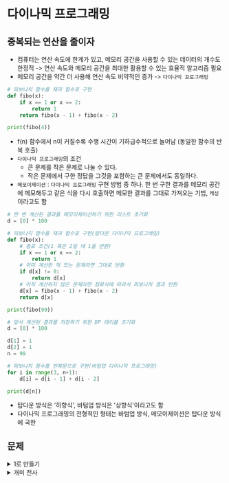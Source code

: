 # 다이나믹 프로그래밍 

## 중복되는 연산을 줄이자

- 컴퓨터는 연산 속도에 한계가 있고, 메모리 공간을 사용할 수 있는 데이터의 개수도 한정적 -> 연산 속도와 메모리 공간을 최대한 활용할 수 있는 효율적 알고리즘 필요
- 메모리 공간을 약간 더 사용해 연산 속도 비약적인 증가 -> `다이나믹 프로그래밍`

```python
# 피보나치 함수를 재귀 함수로 구현
def fibo(x):
    if x == 1 or x == 2:
        return 1
    return fibo(x - 1) + fibo(x - 2)

print(fibo(4))

```

- f(n) 함수에서 n이 커질수록 수행 시간이 기하급수적으로 늘어남 (동일한 함수의 반복 호출)
- `다이나믹 프로그래밍`의 조건
  - 큰 문제를 작은 문제로 나눌 수 있다.
  - 작은 문제에서 구한 정답을 그것을 포함하는 큰 문제에서도 동일하다.
- `메모이제이션` : `다이나믹 프로그래밍` 구현 방법 중 하나. 한 번 구한 결과를 메모리 공간에 메모해두고 같은 식을 다시 호출하면 메모한 결과를 그대로 가져오는 기법, `캐싱`이라고도 함

```python
# 한 번 계산된 결과를 메모이제이션하기 위한 리스트 초기화
d = [0] * 100

# 피보나치 함수를 재귀 함수로 구현(탑다운 다이나믹 프로그래밍)
def fibo(x):
    # 종료 조건(1 혹은 2일 때 1을 반환)
    if x == 1 or x == 2:
        return 1
    # 이미 계산한 적 있는 문제라면 그대로 반환
    if d[x] != 0:
        return d[x]
    # 아직 계산하지 않은 문제라면 점화식에 따라서 피보나치 결과 반환
    d[x] = fibo(x - 1) + fibo(x - 2)
    return d[x]

print(fibo(99))
```

```python
# 앞서 계산된 결과를 저장하기 위한 DP 테이블 초기화
d = [0] * 100

d[1] = 1
d[2] = 1
n = 99

# 피보나치 함수를 반복문으로 구현(바텀업 다이나믹 프로그래밍)
for i in range(3, n+1):
    d[i] = d[i - 1] + d[i - 2]

print(d[n])
```

- 탑다운 방식은 '하향식', 바텀업 방식은 '상향식'이라고도 함
- 다이나믹 프로그래밍의 전형적인 형태는 바텀업 방식, 메모이제이션은 탑다운 방식에 국한

## 문제

<details>
  <summary>1로 만들기</summary>
  <div markdown="1">

Q. 정수 X가 주어질 때 정수 X에 사용할 수 있는 연산은 다음과 같이 4가지이다.

1. X가 5로 나누어떨어지면, 5로 나눈다.
2. X가 3으로 나누어떨어지면, 3으로 나눈다. 
3. X가 2로 나누어떨어지면, 2로 나눈다.
4. X에서 1을 뺀다.

정수 X가 주어졌을 때, 연산 4개를 적절히 사용해서 1을 만들려고 한다. 연산을 사용하는 횟수의 최솟값을 출력하시오.

`입력 조건` :

- 첫째 줄에 정수 X가 주어진다. (1<=X<=30,000)<br>

`출력 조건` :

- 첫째 줄에 연산을 하는 횟수의 최솟값을 출력한다.

<문제 해설>

- 점화식을 적용

  </div>
</details>

<details>
  <summary>개미 전사</summary>
  <div markdown="1">

Q. 개미 전사는 부족한 식량을 충당하고자 메뚜기 마을의 식량 창고를 몰래 공격하려고 한다. 메뚜기 마을에는 여러 개의 식량 창고가 있는데 식량 창고는 일직선으로 이어져 있다. 각 식량 창고에는 정해진 수의 식량을 저장하고 있으며 개미 전사는 식량 창고를 선택적으로 약탈하여 식량을 빼앗을 예정이다. 이때 메뚜기 정찰병들은 일직선상에 존재하는 식량 창고 중에서 서로 인접한 식량 창고가 공격받으면 바로 알아챌 수 있다. 따라서 개미 전사가 정찰병에게 들키지 않고 식량 창고를 약탈하기 위해서는 최소한 한 칸 이상 떨어진 식량 창고를 약탈해야 한다. 개미 전사는 식량 창고가 일직선상일 때 최대한 많은 식량을 얻기를 원한다. 개미 전사를 위해 식량 창고 N개에 대한 정보가 주어졌을 때 얻을 수 있는 식량의 최댓값을 구하는 프로그램을 작성하시오.

`입력 조건` :

- 첫째 줄에 식량 창고의 개수 N이 주어진다. (3<=N<=100)
- 둘째 줄에 공백으로 구분되어 각 식량 창고에 저장된 식량의 개수 K가 주어진다. (0<=K<=1,000)<br>

`출력 조건` :

- 첫째 줄에 개미 전사가 얻을 수 있는 식량의 최댓값을 출력하시오.

<문제 해설>

- 점화식을 적용

  </div>
</details>

<br>